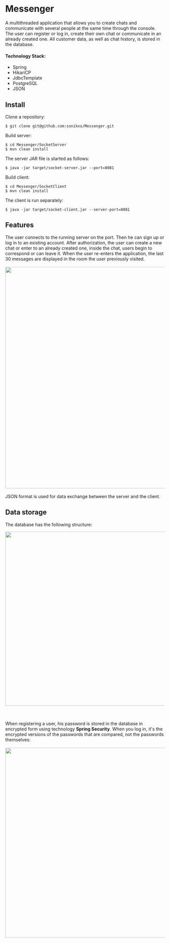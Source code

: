 # Messenger
A multithreaded application that allows you to create chats and communicate with several people at the same time through the console. <br>
The user can register or log in, create their own chat or communicate in an already created one. All customer data, as well as chat history, is stored in the database. <br>
#### Technology Stack:
- Spring
- HikariCP
- JdbcTemplate
- PostgreSQL
- JSON

## Install
Clone a repository:
```
$ git clone git@github.com:sonikxx/Messenger.git
```
Build server:
```
$ cd Messenger/SocketServer
$ mvn clean install
```
The server JAR file is started as follows:
```
$ java -jar target/socket-server.jar --port=8081
```
Build client:
```
$ cd Messenger/SocketClient
$ mvn clean install
```
The client is run separately:
```
$ java -jar target/socket-client.jar --server-port=8081
```

## Features
The user connects to the running server on the port. Then he can sign up or log in to an existing account. After authorization, the user can create a new chat or enter to an already created one, inside the chat, users begin to correspond or can leave it. When the user re-enters the application, the last 30 messages are displayed in the room the user previously visited.
<br> <br>
<img src="https://github.com/user-attachments/assets/1d8455e3-5fac-433d-b933-c92c6e42a979" width="700"/>
<br> <br>
JSON format is used for data exchange between the server and the client.

## Data storage
The database has the following structure: <br>

<img src="https://github.com/user-attachments/assets/e4c41c7f-e037-45bf-be02-e71aec6adb9b" width="550"/>

<br> <br>
When registering a user, his password is stored in the database in encrypted form using technology **Spring Security**. When you log in, it's the encrypted versions of the passwords that are compared, not the passwords themselves:
<br> <br>
<img src="https://github.com/user-attachments/assets/518cf50d-e868-475c-bfa9-27b4bd8c1585" width="600"/>


